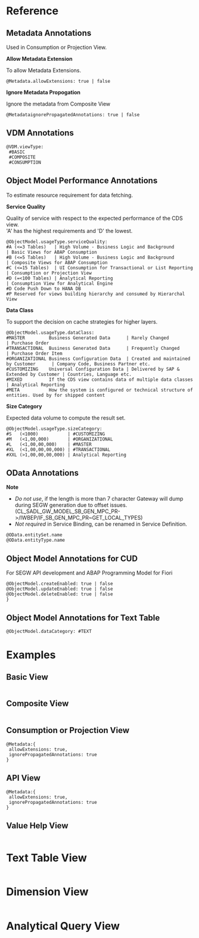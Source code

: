 
# Reference

## Metadata Annotations

Used in Consumption or Projection View. 

**Allow Metadata Extension**<br />

To allow Metadata Extensions.<br />

```
@Metadata.allowExtensions: true | false             
```

**Ignore Metadata Propogation**<br />

Ignore the metadata from Composite View <br />

```
@MetadataignorePropagatedAnnotations: true | false
```

## VDM Annotations

```
@VDM.viewType:
 #BASIC
 #COMPOSITE
 #CONSUMPTION 
```

## Object Model Performance Annotations

To estimate resource requirement for data fetching. <br />

**Service Quality**<br />

Quality of service with respect to the expected performance of the CDS view.<br />
'A' has the highest requirements and 'D' the lowest. 

```
@ObjectModel.usageType.serviceQuality:
#A (<=3 Tables)   | High Volume - Business Logic and Background        | Basic Views for ABAP Consumption
#B (<=5 Tables)   | High Volume - Business Logic and Background        | Composite Views for ABAP Consumption
#C (<=15 Tables)  | UI Consumption for Transactional or List Reporting | Consumption or Projection View 
#D (=<100 Tables) | Analytical Reporting                               | Consumption View for Analytical Engine
#D Code Push Down to HANA DB
#P Reserved for views building hierarchy and consumed by Hierarchal View
```

**Data Class**<br />

To support the decision on cache strategies for higher layers.

```
@ObjectModel.usageType.dataClass:
#MASTER         Business Generated Data      | Rarely Changed                          | Purchase Order
#TRANSACTIONAL  Business Generated Data      | Frequently Changed                      | Purchase Order Item
#ORGANIZATIONAL Business Configuration Data  | Created and maintained by Customer      | Company Code, Business Partner etc.
#CUSTOMIZING    Universal Configuration Data | Delivered by SAP & Extended by Customer | Countries, Language etc.
#MIXED          If the CDS view contains data of multiple data classes                 | Analytical Reporting
#META           How the system is configured or technical structure of entities. Used by for shipped content
```

**Size Category**<br />

Expected data volume to compute the result set.

```
@ObjectModel.usageType.sizeCategory: 
#S   (<1000)           | #CUSTOMIZING
#M   (<1,00,000)       | #ORGANIZATIONAL 
#L   (<1,00,00,000)    | #MASTER
#XL  (<1,00,00,00,000) | #TRANSACTIONAL
#XXL (>1,00,00,00,000) | Analytical Reporting
```

## OData Annotations

**Note**
- *Do not use*, if the length is more than 7 character Gateway will dump during SEGW generation due to offset issues. (CL_SADL_GW_MODEL_SB_GEN_MPC_PR->/IWBEP/IF_SB_GEN_MPC_PR~GET_LOCAL_TYPES)<br />
- *Not required* in Service Binding, can be renamed in Service Definition.

```
@OData.entitySet.name
@OData.entityType.name
```

## Object Model Annotations for CUD

For SEGW API development and ABAP Programming Model for Fiori

```
@ObjectModel.createEnabled: true | false 
@ObjectModel.updateEnabled: true | false 
@ObjectModel.deleteEnabled: true | false
}
```

## Object Model Annotations for Text Table

```
@ObjectModel.dataCategory: #TEXT
```

# Examples

## Basic View

```

```

## Composite View

```
```

## Consumption or Projection View

```
@Metadata:{
 allowExtensions: true,
 ignorePropagatedAnnotations: true
}
```

## API View

```
@Metadata:{
 allowExtensions: true,
 ignorePropagatedAnnotations: true
}
```

## Value Help View

```
```

# Text Table View

```
```

# Dimension View

```
```

# Analytical Query View

```
```
